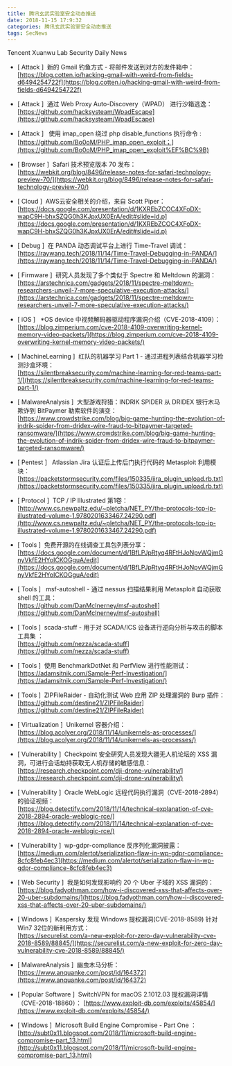 ```yaml
---
title: 腾讯玄武实验室安全动态推送
date: 2018-11-15 17:9:32
categories: 腾讯玄武实验室安全动态推送
tags: SecNews
---
```


Tencent Xuanwu Lab Security Daily News  
* [ Attack ]  新的 Gmail 钓鱼方式 - 将邮件发送到对方的发件箱中：   
[https://blog.cotten.io/hacking-gmail-with-weird-from-fields-d6494254722f](https://blog.cotten.io/hacking-gmail-with-weird-from-fields-d6494254722f)  

* [ Attack ]  通过 Web Proxy Auto-Discovery（WPAD） 进行沙箱逃逸：   
[https://github.com/hacksysteam/WpadEscape](https://github.com/hacksysteam/WpadEscape)  

* [ Attack ]   使用 imap_open 绕过 php disable_functions 执行命令 :   
[https://github.com/Bo0oM/PHP_imap_open_exploit；](https://github.com/Bo0oM/PHP_imap_open_exploit%EF%BC%9B)  

* [ Browser ]  Safari 技术预览版本 70 发布：    
[https://webkit.org/blog/8496/release-notes-for-safari-technology-preview-70/](https://webkit.org/blog/8496/release-notes-for-safari-technology-preview-70/)  

* [ Cloud ]  AWS云安全相关的介绍，来自 Scott Piper：   
[https://docs.google.com/presentation/d/1KXREbZCOC4XFoDX-wapC9H-bhxSZQG0h3KJpxUX0ErA/edit#slide=id.p](https://docs.google.com/presentation/d/1KXREbZCOC4XFoDX-wapC9H-bhxSZQG0h3KJpxUX0ErA/edit#slide=id.p)  

* [ Debug ]  在 PANDA 动态调试平台上进行 Time-Travel 调试：   
[https://raywang.tech/2018/11/14/Time-Travel-Debugging-in-PANDA/](https://raywang.tech/2018/11/14/Time-Travel-Debugging-in-PANDA/)  

* [ Firmware ]  研究人员发现了多个类似于 Spectre 和 Meltdown 的漏洞：   
[https://arstechnica.com/gadgets/2018/11/spectre-meltdown-researchers-unveil-7-more-speculative-execution-attacks/](https://arstechnica.com/gadgets/2018/11/spectre-meltdown-researchers-unveil-7-more-speculative-execution-attacks/)  

* [ iOS ]   *OS device 中视频解码器驱动程序漏洞介绍（CVE-2018-4109）：  
[https://blog.zimperium.com/cve-2018-4109-overwriting-kernel-memory-video-packets/](https://blog.zimperium.com/cve-2018-4109-overwriting-kernel-memory-video-packets/)  

* [ MachineLearning ]  红队的机器学习 Part 1 - 通过进程列表结合机器学习检测沙盒环境：   
[https://silentbreaksecurity.com/machine-learning-for-red-teams-part-1/](https://silentbreaksecurity.com/machine-learning-for-red-teams-part-1/)  

* [ MalwareAnalysis ]  大型游戏狩猎：INDRIK SPIDER 从 DRIDEX 银行木马欺诈到 BitPaymer 勒索软件的演变：   
[https://www.crowdstrike.com/blog/big-game-hunting-the-evolution-of-indrik-spider-from-dridex-wire-fraud-to-bitpaymer-targeted-ransomware/](https://www.crowdstrike.com/blog/big-game-hunting-the-evolution-of-indrik-spider-from-dridex-wire-fraud-to-bitpaymer-targeted-ransomware/)  

* [ Pentest ]   Atlassian Jira 认证后上传后门执行代码的 Metasploit 利用模块：   
[https://packetstormsecurity.com/files/150335/jira_plugin_upload.rb.txt](https://packetstormsecurity.com/files/150335/jira_plugin_upload.rb.txt)  

* [ Protocol ]  TCP / IP Illustrated 第1卷：   
[http://www.cs.newpaltz.edu/~pletcha/NET_PY/the-protocols-tcp-ip-illustrated-volume-1.9780201633467.24290.pdf](http://www.cs.newpaltz.edu/~pletcha/NET_PY/the-protocols-tcp-ip-illustrated-volume-1.9780201633467.24290.pdf)  

* [ Tools ]  免费开源的在线调查工具包列表分享：   
[https://docs.google.com/document/d/1BfLPJpRtyq4RFtHJoNpvWQjmGnyVkfE2HYoICKOGguA/edit](https://docs.google.com/document/d/1BfLPJpRtyq4RFtHJoNpvWQjmGnyVkfE2HYoICKOGguA/edit)  

* [ Tools ]   msf-autoshell - 通过 nessus 扫描结果利用 Metasploit 自动获取 shell 的工具：   
[https://github.com/DanMcInerney/msf-autoshell](https://github.com/DanMcInerney/msf-autoshell)  

* [ Tools ]  scada-stuff - 用于对 SCADA/ICS 设备进行逆向分析与攻击的脚本工具集 ：   
[https://github.com/nezza/scada-stuff](https://github.com/nezza/scada-stuff)  

* [ Tools ]  使用 BenchmarkDotNet 和 PerfView 进行性能测试：   
[https://adamsitnik.com/Sample-Perf-Investigation/](https://adamsitnik.com/Sample-Perf-Investigation/)  

* [ Tools ]  ZIPFileRaider - 自动化测试 Web 应用 ZIP 处理漏洞的 Burp 插件：   
[https://github.com/destine21/ZIPFileRaider](https://github.com/destine21/ZIPFileRaider)  

* [ Virtualization ]  Unikernel 容器介绍：   
[https://blog.acolyer.org/2018/11/14/unikernels-as-processes/](https://blog.acolyer.org/2018/11/14/unikernels-as-processes/)  

* [ Vulnerability ]  Checkpoint 安全研究人员发现大疆无人机论坛的 XSS 漏洞，可进行会话劫持获取无人机存储的敏感信息：   
[https://research.checkpoint.com/dji-drone-vulnerability/](https://research.checkpoint.com/dji-drone-vulnerability/)  

* [ Vulnerability ]  Oracle WebLogic 远程代码执行漏洞（CVE-2018-2894）的验证视频：   
[https://blog.detectify.com/2018/11/14/technical-explanation-of-cve-2018-2894-oracle-weblogic-rce/](https://blog.detectify.com/2018/11/14/technical-explanation-of-cve-2018-2894-oracle-weblogic-rce/)  

* [ Vulnerability ]  wp-gdpr-compliance 反序列化漏洞披露：   
[https://medium.com/alertot/serialization-flaw-in-wp-gdpr-compliance-8cfc8feb4ec3](https://medium.com/alertot/serialization-flaw-in-wp-gdpr-compliance-8cfc8feb4ec3)  

* [ Web Security ]  我是如何发现影响约 20 个 Uber 子域的 XSS 漏洞的：   
[https://blog.fadyothman.com/how-i-discovered-xss-that-affects-over-20-uber-subdomains/](https://blog.fadyothman.com/how-i-discovered-xss-that-affects-over-20-uber-subdomains/)  

* [ Windows ]  Kaspersky 发现 Windows 提权漏洞(CVE-2018-8589) 针对 Win7 32位的新利用方式：   
[https://securelist.com/a-new-exploit-for-zero-day-vulnerability-cve-2018-8589/88845/](https://securelist.com/a-new-exploit-for-zero-day-vulnerability-cve-2018-8589/88845/)  

* [ MalwareAnalysis ]  幽虫木马分析： 
[https://www.anquanke.com/post/id/164372](https://www.anquanke.com/post/id/164372)  

* [ Popular Software ]  SwitchVPN for macOS 2.1012.03 提权漏洞详情（CVE-2018-18860）： 
[https://www.exploit-db.com/exploits/45854/](https://www.exploit-db.com/exploits/45854/)  

* [ Windows ]  Microsoft Build Engine Compromise - Part One ： 
[http://subt0x11.blogspot.com/2018/11/microsoft-build-engine-compromise-part_13.html](http://subt0x11.blogspot.com/2018/11/microsoft-build-engine-compromise-part_13.html)  

